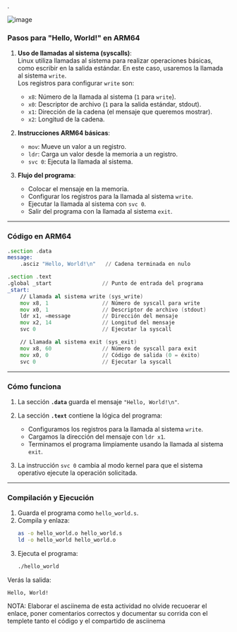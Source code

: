 .

![image](https://github.com/user-attachments/assets/d7778548-8170-45d9-9219-877b63f22569)

### Pasos para "Hello, World!" en ARM64

1. **Uso de llamadas al sistema (syscalls)**:  
   Linux utiliza llamadas al sistema para realizar operaciones básicas, como escribir en la salida estándar. En este caso, usaremos la llamada al sistema `write`.  
   Los registros para configurar `write` son:
   - `x8`: Número de la llamada al sistema (`1` para `write`).
   - `x0`: Descriptor de archivo (`1` para la salida estándar, stdout).
   - `x1`: Dirección de la cadena (el mensaje que queremos mostrar).
   - `x2`: Longitud de la cadena.

2. **Instrucciones ARM64 básicas**:
   - `mov`: Mueve un valor a un registro.
   - `ldr`: Carga un valor desde la memoria a un registro.
   - `svc 0`: Ejecuta la llamada al sistema.

3. **Flujo del programa**:
   - Colocar el mensaje en la memoria.
   - Configurar los registros para la llamada al sistema `write`.
   - Ejecutar la llamada al sistema con `svc 0`.
   - Salir del programa con la llamada al sistema `exit`.

---

### Código en ARM64

```asm
.section .data
message:
    .asciz "Hello, World!\n"   // Cadena terminada en nulo

.section .text
.global _start                // Punto de entrada del programa
_start:
    // Llamada al sistema write (sys_write)
    mov x8, 1                 // Número de syscall para write
    mov x0, 1                 // Descriptor de archivo (stdout)
    ldr x1, =message          // Dirección del mensaje
    mov x2, 14                // Longitud del mensaje
    svc 0                     // Ejecutar la syscall

    // Llamada al sistema exit (sys_exit)
    mov x8, 60                // Número de syscall para exit
    mov x0, 0                 // Código de salida (0 = éxito)
    svc 0                     // Ejecutar la syscall
```

---

### Cómo funciona
1. La sección **`.data`** guarda el mensaje `"Hello, World!\n"`.
2. La sección **`.text`** contiene la lógica del programa:
   - Configuramos los registros para la llamada al sistema `write`.
   - Cargamos la dirección del mensaje con `ldr x1`.
   - Terminamos el programa limpiamente usando la llamada al sistema `exit`.

3. La instrucción `svc 0` cambia al modo kernel para que el sistema operativo ejecute la operación solicitada.

---

### Compilación y Ejecución
1. Guarda el programa como `hello_world.s`.
2. Compila y enlaza:
   ```bash
   as -o hello_world.o hello_world.s
   ld -o hello_world hello_world.o
   ```
3. Ejecuta el programa:
   ```bash
   ./hello_world
   ```

Verás la salida:
```
Hello, World!
```

NOTA: Elaborar el asciinema de esta actividad no olvide recuoerar el enlace, poner comentarios correctos y documentar su corrida con el templete tanto el código y el compartido de asciinema
